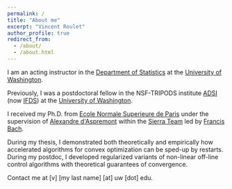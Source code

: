```yaml
---
permalink: /
title: "About me"
excerpt: "Vincent Roulet"
author_profile: true
redirect_from:
  - /about/
  - /about.html
---
```


I am an acting instructor in the [Department of Statistics](https://stat.uw.edu/) at the [University of Washington](https://www.washington.edu/).

Previously, I was a postdoctoral fellow in the NSF-TRIPODS institute [ADSI](http://ads-institute.uw.edu/) (now [IFDS](https://ifds.info/)) at the [University of Washington](https://www.washington.edu/).

I received my Ph.D. from [Ecole Normale Superieure de Paris](http://www.ens.fr) under the supervision of [Alexandre d'Aspremont](http://www.di.ens.fr/~aspremon/) within the [Sierra Team](http://www.di.ens.fr/sierra) led by [Francis Bach](http://www.di.ens.fr/~fbach/).

During my thesis, I demonstrated both theoretically and empirically how accelerated algorithms for convex optimization can be sped-up by restarts. During my postdoc, I developed regularized variants of non-linear off-line control algorithms with theoretical guarantees of convergence.

Contact me at [v] [my last name] [at] uw [dot] edu.

<!-- Solve Github indentation -->

<!-- [Zaid Harchaoui](http://faculty.washington.edu/zaid), [Dmitriy Drusvyatskiy](http://sites.math.washington.edu/~ddrusv/), [Maryam Fazel](https://faculty.washington.edu/mfazel/), [Sham Kakade](https://homes.cs.washington.edu/~sham/),  [Yin Tat Lee](http://yintat.com/). -->
